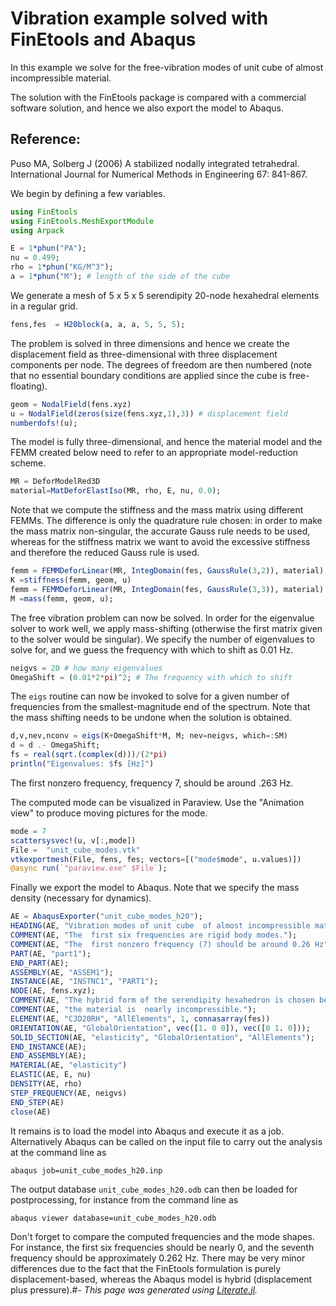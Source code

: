 # Vibration example  solved with FinEtools and Abaqus

In this example we solve for the free-vibration modes of unit cube  of almost incompressible material.

The solution with the FinEtools package is compared with a commercial software  solution, and hence we also export the model to Abaqus.

## Reference:
Puso MA, Solberg J (2006) A stabilized nodally integrated tetrahedral. International Journal for Numerical Methods in Engineering 67: 841-867.

We begin by defining  a few variables.

```julia
using FinEtools
using FinEtools.MeshExportModule
using Arpack

E = 1*phun("PA");
nu = 0.499;
rho = 1*phun("KG/M^3");
a = 1*phun("M"); # length of the side of the cube
```

We generate a mesh of  5 x 5 x 5 serendipity 20-node hexahedral elements in a regular grid.

```julia
fens,fes  = H20block(a, a, a, 5, 5, 5);
```

The problem is solved in three dimensions and hence we create the  displacement field as three-dimensional with three displacement components per node. The degrees of freedom are then numbered  (note that no essential boundary conditions are applied since the cube is free-floating).

```julia
geom = NodalField(fens.xyz)
u = NodalField(zeros(size(fens.xyz,1),3)) # displacement field
numberdofs!(u);
```

The model is fully three-dimensional, and hence the material model  and the FEMM created below need to refer to an appropriate model-reduction scheme.

```julia
MR = DeforModelRed3D
material=MatDeforElastIso(MR, rho, E, nu, 0.0);
```

Note that we compute the stiffness  and the mass matrix using different FEMMs. The difference  is only the quadrature rule chosen: in order to make the mass matrix  non-singular, the accurate  Gauss rule  needs to be used, whereas for the stiffness matrix we want to avoid the excessive stiffness  and therefore  the reduced Gauss rule is used.

```julia
femm = FEMMDeforLinear(MR, IntegDomain(fes, GaussRule(3,2)), material);
K =stiffness(femm, geom, u)
femm = FEMMDeforLinear(MR, IntegDomain(fes, GaussRule(3,3)), material)
M =mass(femm, geom, u);
```

The free vibration problem  can now be solved.   In order for the eigenvalue solver  to work well, we apply mass-shifting (otherwise the first matrix given to the solver would be singular). We specify the number of eigenvalues to solve for, and we  guess the frequency  with which to shift as 0.01 Hz.

```julia
neigvs = 20 # how many eigenvalues
OmegaShift = (0.01*2*pi)^2; # The frequency with which to shift
```

The `eigs` routine can now be invoked to solve for a given number of frequencies from the smallest-magnitude end of the spectrum. Note that the mass shifting  needs to be undone when the solution is obtained.

```julia
d,v,nev,nconv = eigs(K+OmegaShift*M, M; nev=neigvs, which=:SM)
d = d .- OmegaShift;
fs = real(sqrt.(complex(d)))/(2*pi)
println("Eigenvalues: $fs [Hz]")
```

The first nonzero frequency, frequency 7, should be around .263 Hz.

The computed mode can be visualized in Paraview. Use the  "Animation view" to produce moving pictures for the mode.

```julia
mode = 7
scattersysvec!(u, v[:,mode])
File =  "unit_cube_modes.vtk"
vtkexportmesh(File, fens, fes; vectors=[("mode$mode", u.values)])
@async run(`"paraview.exe" $File`);
```

Finally  we export the model to Abaqus.  Note that we specify the mass density (necessary for dynamics).

```julia
AE = AbaqusExporter("unit_cube_modes_h20");
HEADING(AE, "Vibration modes of unit cube  of almost incompressible material.");
COMMENT(AE, "The  first six frequencies are rigid body modes.");
COMMENT(AE, "The  first nonzero frequency (7) should be around 0.26 Hz");
PART(AE, "part1");
END_PART(AE);
ASSEMBLY(AE, "ASSEM1");
INSTANCE(AE, "INSTNC1", "PART1");
NODE(AE, fens.xyz);
COMMENT(AE, "The hybrid form of the serendipity hexahedron is chosen because");
COMMENT(AE, "the material is  nearly incompressible.");
ELEMENT(AE, "C3D20RH", "AllElements", 1, connasarray(fes))
ORIENTATION(AE, "GlobalOrientation", vec([1. 0 0]), vec([0 1. 0]));
SOLID_SECTION(AE, "elasticity", "GlobalOrientation", "AllElements");
END_INSTANCE(AE);
END_ASSEMBLY(AE);
MATERIAL(AE, "elasticity")
ELASTIC(AE, E, nu)
DENSITY(AE, rho)
STEP_FREQUENCY(AE, neigvs)
END_STEP(AE)
close(AE)
```

It remains is to load the model into Abaqus and execute it as a job. Alternatively Abaqus can be called on the input file to carry out the analysis at the command line as
```
abaqus job=unit_cube_modes_h20.inp
```
The output database `unit_cube_modes_h20.odb` can then be loaded for postprocessing, for instance from the command line as
```
abaqus viewer database=unit_cube_modes_h20.odb
```
Don't forget to compare the computed frequencies and the mode shapes.  For instance, the first six frequencies should be nearly 0, and the seventh frequency should be approximately  0.262 Hz. There may be  very minor differences due to the fact that  the
FinEtools formulation is purely displacement-based, whereas the Abaqus model is hybrid (displacement plus pressure).#-
*This page was generated using [Literate.jl](https://github.com/fredrikekre/Literate.jl).*

